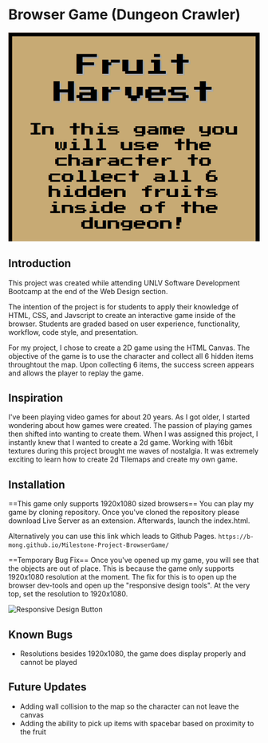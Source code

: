 # Browser Game (Dungeon Crawler)
![Game Banner](./assets/Game%20Banner.png)
## Introduction
This project was created while attending UNLV Software Development Bootcamp at the end of the Web Design section. 

The intention of the project is for students to apply their knowledge of HTML, CSS, and Javscript to create an interactive game inside of the browser. Students are graded based on user experience, functionality, workflow, code style, and presentation. 

For my project, I chose to create a 2D game using the HTML Canvas. The objective of the game is to use the character and collect all 6 hidden items throughtout the map. Upon collecting 6 items, the success screen appears and allows the player to replay the game. 

## Inspiration
I've been playing video games for about 20 years. As I got older, I started wondering about how games were created. The passion of playing games then shifted into wanting to create them. When I was assigned this project, I instantly knew that I wanted to create a 2d game. Working with 16bit textures during this project brought me waves of nostalgia. It was extremely exciting to learn how to create 2d Tilemaps and create my own game. 

## Installation
==This game only supports 1920x1080 sized browsers==
You can play my game by cloning repository. Once you've cloned the repository please download Live Server as an extension. Afterwards, launch the index.html.

Alternatively you can use this link which leads to Github Pages.
``` https://b-mong.github.io/Milestone-Project-BrowserGame/ ```

==Temporary Bug Fix==
Once you've opened up my game, you will see that the objects are out of place. This is because the game only supports 1920x1080 resolution at the moment. The fix for this is to open up the browser dev-tools and open up the "responsive design tools". At the very top, set the resolution to 1920x1080.

![Responsive Design Button](./assets/DesignPoint.png)

## Known Bugs
- Resolutions besides 1920x1080, the game does display properly and cannot be played

## Future Updates
- Adding wall collision to the map so the character can not leave the canvas
- Adding the ability to pick up items with spacebar based on proximity to the fruit